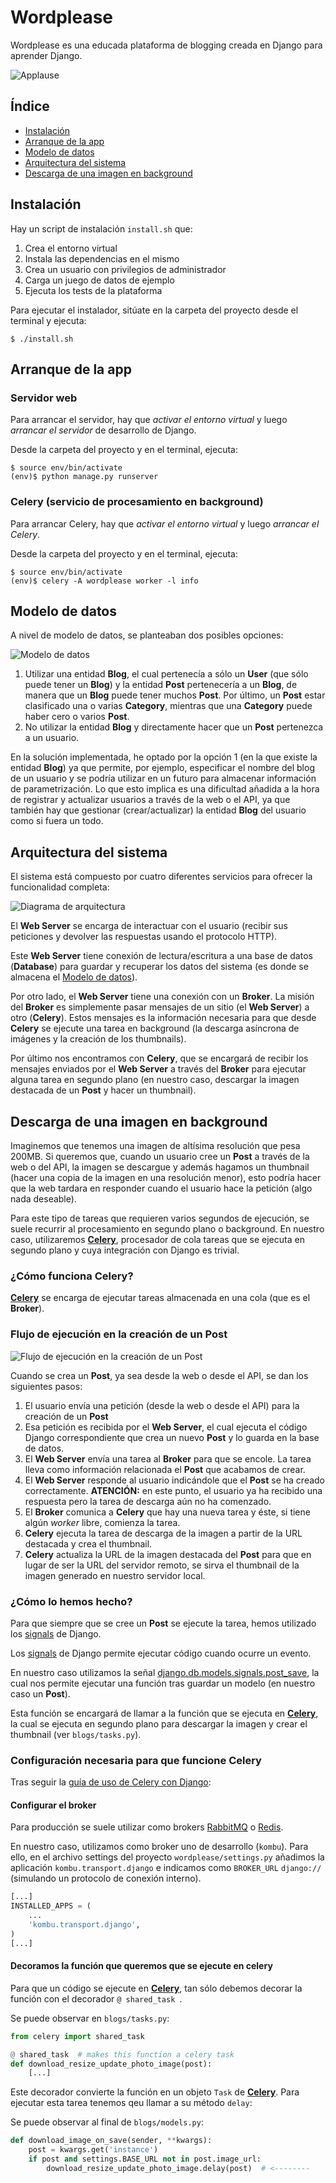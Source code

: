 # Wordplease

Wordplease es una educada plataforma de blogging creada en Django para aprender Django.

![Applause](http://media.giphy.com/media/pNfyBGF0rwsQ8/giphy.gif)

## Índice

* [Instalación](#toc_2)
* [Arranque de la app](#toc_3)
* [Modelo de datos](#toc_6)
* [Arquitectura del sistema](#toc_7)
* [Descarga de una imagen en background](#toc_8)

## Instalación

Hay un script de instalación ```install.sh``` que: 

1. Crea el entorno virtual
2. Instala las dependencias en el mismo
3. Crea un usuario con privilegios de administrador
4. Carga un juego de datos de ejemplo
5. Ejecuta los tests de la plataforma

Para ejecutar el instalador, sitúate en la carpeta del proyecto desde el terminal y ejecuta:

```
$ ./install.sh
```

## Arranque de la app

### Servidor web

Para arrancar el servidor, hay que *activar el entorno virtual* y luego *arrancar el servidor* de desarrollo de Django.

Desde la carpeta del proyecto y en el terminal, ejecuta:

```
$ source env/bin/activate
(env)$ python manage.py runserver
```

### Celery (servicio de procesamiento en background)

Para arrancar Celery, hay que *activar el entorno virtual* y luego *arrancar el Celery*.

Desde la carpeta del proyecto y en el terminal, ejecuta:

```
$ source env/bin/activate
(env)$ celery -A wordplease worker -l info
```

## Modelo de datos

A nivel de modelo de datos, se planteaban dos posibles opciones:

![Modelo de datos](docs/datamodel.png)

1. Utilizar una entidad **Blog**, el cual pertenecía a sólo un **User** (que sólo puede tener un **Blog**) y la entidad **Post** pertenecería a un **Blog**, de manera que un **Blog** puede tener muchos **Post**. Por último, un **Post** estar clasificado una o varias **Category**, mientras que una **Category** puede haber cero o varios **Post**.
2. No utilizar la entidad **Blog** y directamente hacer que un **Post** pertenezca a un usuario.

En la solución implementada, he optado por la opción 1 (en la que existe la entidad **Blog**) ya que permite, por ejemplo, especificar el nombre del blog de un usuario y se podría utilizar en un futuro para almacenar información de parametrización. Lo que esto implica es una dificultad añadida a la hora de registrar y actualizar usuarios a través de la web o el API, ya que también hay que gestionar (crear/actualizar) la entidad **Blog** del usuario como si fuera un todo. 

## Arquitectura del sistema

El sistema está compuesto por cuatro diferentes servicios para ofrecer la funcionalidad completa:

![Diagrama de arquitectura](docs/architecture.png)

El **Web Server** se encarga de interactuar con el usuario (recibir sus peticiones y devolver las respuestas usando el protocolo HTTP).

Este **Web Server** tiene conexión de lectura/escritura a una base de datos (**Database**) para guardar y recuperar los datos del sistema (es donde se almacena el [Modelo de datos](#toc_7)).

Por otro lado, el **Web Server** tiene una conexión con un **Broker**. La misión del **Broker** es simplemente pasar mensajes de un sitio (el **Web Server**) a otro (**Celery**). Estos mensajes es la información necesaria para que desde **Celery** se ejecute una tarea en background (la descarga asíncrona de imágenes y la creación de los thumbnails).

Por último nos encontramos con **Celery**, que se encargará de recibir los mensajes enviados por el **Web Server** a través del **Broker** para ejecutar alguna tarea en segundo plano (en nuestro caso, descargar la imagen destacada de un **Post** y hacer un thumbnail).

## Descarga de una imagen en background

Imaginemos que tenemos una imagen de altísima resolución que pesa 200MB. Si queremos que, cuando un usuario cree un **Post** a través de la web o del API, la imagen se descargue y además hagamos un thumbnail (hacer una copia de la imagen en una resolución menor), esto podría hacer que la web tardara en responder cuando el usuario hace la petición (algo nada deseable).

Para este tipo de tareas que requieren varios segundos de ejecución, se suele recurrir al procesamiento en segundo plano o background. En nuestro caso, utilizaremos **[Celery](http://www.celeryproject.org/)**, procesador de cola tareas que se ejecuta en segundo plano y cuya integración con Django es trivial.

### ¿Cómo funciona Celery?

**[Celery](http://www.celeryproject.org/)** se encarga de ejecutar tareas almacenada en una cola (que es el **Broker**).

### Flujo de ejecución en la creación de un Post

![Flujo de ejecución en la creación de un Post](docs/flow.png)

Cuando se crea un **Post**, ya sea desde la web o desde el API, se dan los siguientes pasos:

1. El usuario envía una petición (desde la web o desde el API) para la creación de un **Post**
2. Esa petición es recibida por el **Web Server**, el cual ejecuta el código Django correspondiente que crea un nuevo **Post** y lo guarda en la base de datos.
3. El **Web Server** envía una tarea al **Broker** para que se encole. La tarea lleva como información relacionada el **Post** que acabamos de crear.
4. El **Web Server** responde al usuario indicándole que el **Post** se ha creado correctamente. **ATENCIÓN:** en este punto, el usuario ya ha recibido una respuesta pero la tarea de descarga aún no ha comenzado.
5. El **Broker** comunica a **Celery** que hay una nueva tarea y éste, si tiene algún *worker* libre, comienza la tarea. 
6. **Celery** ejecuta la tarea de descarga de la imagen a partir de la URL destacada y crea el thumbnail.
7. **Celery** actualiza la URL de la imagen destacada del **Post** para que en lugar de ser la URL del servidor remoto, se sirva el thumbnail de la imagen generado en nuestro servidor local. 

### ¿Cómo lo hemos hecho?

Para que siempre que se cree un **Post** se ejecute la tarea, hemos utilizado los [signals](https://docs.djangoproject.com/en/1.10/topics/signals/) de Django. 

Los [signals](https://docs.djangoproject.com/en/1.8/topics/signals/) de Django permite ejecutar código cuando ocurre un evento. 

En nuestro caso utilizamos la señal [django.db.models.signals.post_save](https://docs.djangoproject.com/en/1.10/ref/signals/#django.db.models.signals.post_save), la cual nos permite ejecutar una función tras guardar un modelo (en nuestro caso un **Post**).

Esta función se encargará de llamar a la función que se ejecuta en **[Celery](http://www.celeryproject.org/)**, la cual se ejecuta en segundo plano para descargar la imagen y crear el thumbnail (ver ```blogs/tasks.py```).

### Configuración necesaria para que funcione Celery

Tras seguir la [guía de uso de Celery con Django](http://docs.celeryproject.org/en/latest/django/first-steps-with-django.html):

#### Configurar el broker

Para producción se suele utilizar como brokers [RabbitMQ](https://www.rabbitmq.com) o [Redis](http://redis.io).

En nuestro caso, utilizamos como broker uno de desarrollo (```kombu```). Para ello, en el archivo settings del proyecto ```wordplease/settings.py``` añadimos la aplicación ```kombu.transport.django``` e indicamos como ```BROKER_URL``` ```django://``` (simulando un protocolo de conexión interno).

```python
[...]
INSTALLED_APPS = (
    ...
    'kombu.transport.django',
)
[...]
```

#### Decoramos la función que queremos que se ejecute en celery

Para que un código se ejecute en  **[Celery](http://www.celeryproject.org/)**, tan sólo debemos decorar la función con el decorador ```@ shared_task ```. 

Se puede observar en ```blogs/tasks.py```:

```python
from celery import shared_task

@ shared_task  # makes this function a celery task
def download_resize_update_photo_image(post):
	[...]
```

Este decorador convierte la función en un objeto ```Task``` de **[Celery](http://www.celeryproject.org/)**. Para ejecutar esta tarea tenemos qeu llamar a su método ```delay```:


Se puede observar al final de ```blogs/models.py```:

```python
def download_image_on_save(sender, **kwargs):
    post = kwargs.get('instance')
    if post and settings.BASE_URL not in post.image_url:
        download_resize_update_photo_image.delay(post)  # <--------
```
